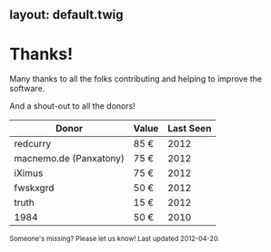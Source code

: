 layout:	default.twig
---

# Thanks!

Many thanks to all the folks contributing and helping to improve the software.

And a shout-out to all the donors!

| <i class='icon-resize-vertical'></i> Donor 	| <i class='icon-resize-vertical'></i> Value 	| <i class='icon-resize-vertical'></i> Last Seen | 
| ----------------------- | ------ 	| -----	|
| redcurry                | 85 € 	 	| 2012 	|
| macnemo.de (Panxatony)  | 75 €	 	| 2012 	|
| iXimus                  | 75 €    | 2012  |
| fwskxgrd                | 50 €	 	| 2012 	|
| truth		                | 15 € 		| 2012 	|
| 1984                    | 50 € 	 	| 2010 	|

<small class='muted'>
Someone's missing? Please let us know! Last updated 2012-04-20. 
</small>
